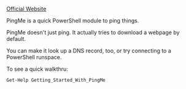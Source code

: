 

[Official Website](http://pingme.start-automating.com)


    
    
PingMe is a quick PowerShell module to ping things.

PingMe doesn't just ping.  It actually tries to download a webpage by default.   

You can make it look up a DNS record, too, or try connecting to a PowerShell runspace.

To see a quick walkthru:

    Get-Help Getting_Started_With_PingMe

